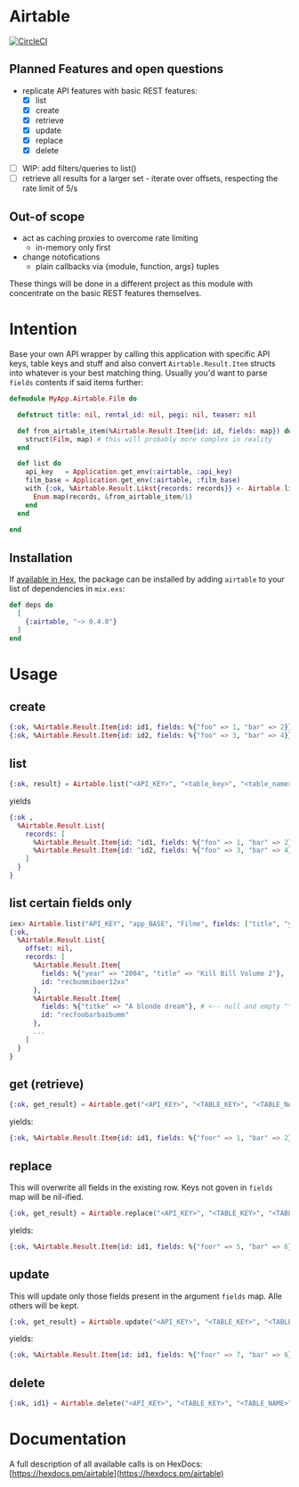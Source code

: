 # Airtable

[![CircleCI](https://circleci.com/gh/gutschilla/elixir-airtable-client.svg?style=svg)](https://circleci.com/gh/gutschilla/elixir-airtable-client)

## Planned Features and open questions

- replicate API features with basic REST features:
  * [x] list
  * [x] create
  * [x] retrieve
  * [x] update
  * [x] replace
  * [x] delete
- [ ] WIP: add filters/queries to list()
- [ ] retrieve all results for a larger set - iterate over offsets, respecting the rate limit of 5/s

## Out-of scope

- act as caching proxies to overcome rate limiting
  * in-memory only first
- change notofications
  * plain callbacks via {module, function, args} tuples
  
These things will be done in a different project as this module with concentrate
on the basic REST features themselves.

# Intention

Base your own API wrapper by calling this application with specific API keys,
table keys and stuff and also convert `Airtable.Result.Item` structs into
whatever is your best matching thing. Usually you'd want to parse `fields`
contents if said items further:

```elixir
defmodule MyApp.Airtable.Film do

  defstruct title: nil, rental_id: nil, pegi: nil, teaser: nil

  def from_airtable_item(%Airtable.Result.Item{id: id, fields: map}) do
    struct(Film, map) # this will probably more complex in reality
  end

  def list do
    api_key   = Application.get_env(:airtable, :api_key)
    film_base = Application.get_env(:airtable, :film_base)
    with {:ok, %Airtable.Result.Likst{records: records}} <- Airtable.list(api_key, film_base, "films") do
      Enum.map(records, &from_airtable_item/1)
    end
  end
    
end
```

## Installation

If [available in Hex](https://hex.pm/docs/publish), the package can be installed
by adding `airtable` to your list of dependencies in `mix.exs`:

```elixir
def deps do
  [
    {:airtable, "~> 0.4.0"}
  ]
end
```
# Usage

## create
```elixir
{:ok, %Airtable.Result.Item{id: id1, fields: %{"foo" => 1, "bar" => 2}}} = Airtable.create("<API_KEY>", "<TABLE_KEY>", "<TABLE_NAME>", fields: %{"foo" => 1, "bar" => 2})
{:ok, %Airtable.Result.Item{id: id2, fields: %{"foo" => 3, "bar" => 4}}} = Airtable.create("<API_KEY>", "<TABLE_KEY>", "<TABLE_NAME>", fields: %{"foo" => 3, "bar" => 4})
```

## list
```elixir
{:ok, result} = Airtable.list("<API_KEY>", "<table_key>", "<table_name>")
```
yields

```elixir
{:ok ,
  %Airtable.Result.List{
    records: [
      %Airtable.Result.Item{id: ^id1, fields: %{"foo" => 1, "bar" => 2}},
      %Airtable.Result.Item{id: ^id2, fields: %{"foo" => 3, "bar" => 4}},
    ]
  }
}
```

## list certain fields only

```elixir
iex> Airtable.list("API_KEY", "app_BASE", "Filme", fields: ["title", "year"])
{:ok,
  %Airtable.Result.List{
    offset: nil,
    records: [
      %Airtable.Result.Item{
        fields: %{"year" => "2004", "title" => "Kill Bill Volume 2"},
        id: "recbummibaer12xx"
      },
      %Airtable.Result.Item{
        fields: %{"titke" => "A blonde dream"}, # <-- null and empty "" values will be removed by Airtable itself!
        id: "recfoobarbazbumm"
      },
      ...
    ]
  }
}
```

## get (retrieve)

```elixir
{:ok, get_result} = Airtable.get("<API_KEY>", "<TABLE_KEY>", "<TABLE_NAME>", id1)
```
yields:
```elixir
{:ok, %Airtable.Result.Item{id: id1, fields: %{"foor" => 1, "bar" => 2}}}
```


## replace

This will overwrite all fields in the existing row. Keys not goven in `fields`
map will be nil-ified.

```elixir
{:ok, get_result} = Airtable.replace("<API_KEY>", "<TABLE_KEY>", "<TABLE_NAME>", id1, fields: %{"foo" => 5, "bar" => 6})
```
yields:
```elixir
{:ok, %Airtable.Result.Item{id: id1, fields: %{"foor" => 5, "bar" => 6}}}
```
## update

This will update only those fields present in the argument `fields` map. Alle
others will be kept.

```elixir
{:ok, get_result} = Airtable.update("<API_KEY>", "<TABLE_KEY>", "<TABLE_NAME>", id1, fields: %{"foo" => 7})
```
yields:
```elixir
{:ok, %Airtable.Result.Item{id: id1, fields: %{"foor" => 7, "bar" => 6}}}
```

## delete

```elixir
{:ok, id1} = Airtable.delete("<API_KEY>", "<TABLE_KEY>", "<TABLE_NAME>", id1)
```

# Documentation

A full description of all available calls is on HexDocs:
[https://hexdocs.pm/airtable](https://hexdocs.pm/airtable)
